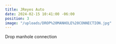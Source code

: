 ```yaml
---
title: JReyes Auto
date: 2024-02-15 10:41:00 -06:00
position: 3
image: "/uploads/DROP%20MANHOLE%20CONNECTION.jpg"
---
```


Drop manhole connection